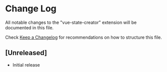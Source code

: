 # Change Log

All notable changes to the "vue-state-creator" extension will be documented in this file.

Check [Keep a Changelog](http://keepachangelog.com/) for recommendations on how to structure this file.

## [Unreleased]

- Initial release